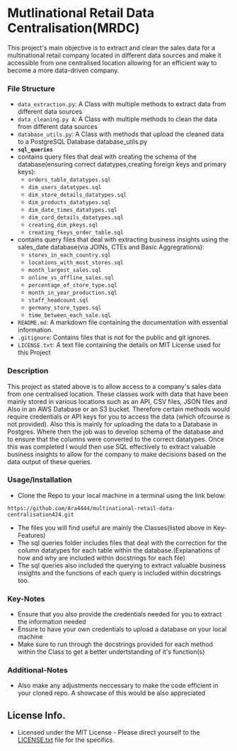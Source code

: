 # Mutlinational Retail Data Centralisation(MRDC)
This project's main objective is to extract and clean the sales data for a multinational retail company located in different data sources
and make it accessible from one centralised location allowing for an efficient way to become a more data-driven company.


### File Structure
- ```data_extraction.py```: A Class with multiple methods to extract data from different data sources 
- ```data_cleaning.py A```: A Class with multiple methods to clean the data from different data sources  
- ```database_utils.py```: A Class with methods that upload the cleaned data to a PostgreSQL Database database_utils.py
- **```sql_queries```**
 - contains query files that deal with creating the schema of the database(ensuring correct datatypes,creating foreign keys and primary keys):
     - ```orders_table_datatypes.sql```
     - ```dim_users_datatypes.sql```
     - ```dim_store_details_datatypes.sql```
     - ```dim_products_datatypes.sql```
     - ```dim_date_times_datatypes.sql```
     - ```dim_card_details_datatypes.sql```
     - ```creating_dim_pkeys.sql```
     - ```creating_fkeys_order_table.sql```
 - contains query files that deal with extracting business insights using the sales_date database(via JOINs, CTEs and Basic Aggregrations):
     - ```stores_in_each_country.sql```
     - ```locations_with_most_stores.sql```
     - ```month_largest_sales.sql```
     - ```online_vs_offline_sales.sql```
     - ```percentage_of_store_type.sql```
     - ```month_in_year_production.sql```
     - ```staff_headcount.sql```
     - ```germany_store_types.sql```
     - ```time_between_each_sale.sql```
 - ```README.md```: A markdown file containing the documentation with essential information.
 - ```.gitignore```: Contains files that is not for the public and git ignores.
 - ```LICENSE.txt```: A text file containing the details on MIT License used for this Project
     
     
### Description
This project as stated above is to allow access to a company's sales data from one centralised location. These classes work with data that have been mainly
stored in various locations such as an API, CSV files, JSON files and Also in an AWS Database or an S3 bucket. Therefore certain methods would require credentials or API
keys for you to access the data (which ofcourse is not provided). Also this is mainly for uploading the data to a Database in Postgres. Where then the job was to develop 
schema of the database and to ensure that the columns were converted to the correct datatypes. Once this was completed I would then use SQL effectively to extract valuable
business insights to allow for the company to make decisions based on the data output of these queries.

### Usage/Installation
- Clone the Repo to your local machine in a terminal using the link below:
 ```
 https://github.com/Ara4444/multinational-retail-data-centralisation424.git
 ``` 
- The files you will find useful are mainly the Classes(listed above in Key-Features)
- The sql queries folder includes files that deal with the correction for the column datatypes for each table within the database.(Explanations of how and why are included
  within docstrings for each file)
- The sql queries also included the querying to extract valuable business insights and the functions of each query is included within docstrings too.

### Key-Notes
 - Ensure that you also provide the credentials needed for you to extract the information needed
 - Ensure to have your own credentials to upload a database on your local machine 
 - Make sure to run through the docstrings provided for each method within the Class to get a better undertstanding of it's function(s)
 

### Additional-Notes
 - Also make any adjustments neccessary to make the code efficient in your cloned repo. A showcase of this would be also appreciated 


## License Info.
 - Licensed under the MIT License - Please direct yourself to the [LICENSE.txt](LICENSE.txt) file for the specifics.
